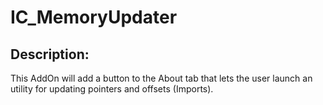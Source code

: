# IC_MemoryUpdater
## Description:
This AddOn will add a button to the About tab that lets the user launch an utility for updating pointers and offsets (Imports).